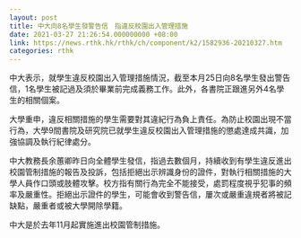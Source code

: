 ```yaml
---
layout: post
title: 中大向8名學生發警告信　指違反校園出入管理措施
date: 2021-03-27 21:26:54.000000000 +08:00
link: https://news.rthk.hk/rthk/ch/component/k2/1582936-20210327.htm
categories: rthk
---
```


中大表示，就學生違反校園出入管理措施情況，截至本月25日向8名學生發出警告信，1名學生被記過及須於畢業前完成義務工作。此外，各書院正跟進另外4名學生的相關個案。

大學重申，違反相關措施的學生需要對其違紀行為負上責任。為防止校園出現不當行為，大學9間書院及研究院已就學生違反校園出入管理措施的懲處達成共識，加強協調及執行紀律處分。

中大教務長余蕙卿昨日向全體學生發信，指過去數個月，持續收到有學生違反進出校園管制措施的報告及投訴，包括拒絕出示辨識身份的證件，對執行相關措施的大學人員作口頭或肢體攻擊。校方指有關行為完全不能接受，處罰程度視乎犯事的頻率及嚴重性。拒絕出示證件的學生，可能會收到警告信，屢次或嚴重違規者將被記缺點，嚴重者或被大學開除學籍。

中大是於去年11月起實施進出校園管制措施。

